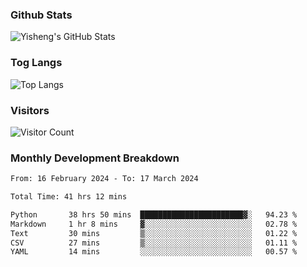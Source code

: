 ### Github Stats
![Yisheng's GitHub Stats](https://github-readme-stats-9qabuvhk1-gongyisheng.vercel.app/api?username=gongyisheng&count_private=true&show_icons=true)
### Tog Langs
![Top Langs](https://github-readme-stats-9qabuvhk1-gongyisheng.vercel.app/api/top-langs/?username=gongyisheng&layout=compact)
### Visitors
![Visitor Count](https://profile-counter.glitch.me/gongyisheng/count.svg)
### Monthly Development Breakdown
<!--START_SECTION:waka-->

```txt
From: 16 February 2024 - To: 17 March 2024

Total Time: 41 hrs 12 mins

Python       38 hrs 50 mins  ███████████████████████▓░   94.23 %
Markdown     1 hr 8 mins     ▓░░░░░░░░░░░░░░░░░░░░░░░░   02.78 %
Text         30 mins         ▒░░░░░░░░░░░░░░░░░░░░░░░░   01.22 %
CSV          27 mins         ▒░░░░░░░░░░░░░░░░░░░░░░░░   01.11 %
YAML         14 mins         ░░░░░░░░░░░░░░░░░░░░░░░░░   00.57 %
```

<!--END_SECTION:waka-->
